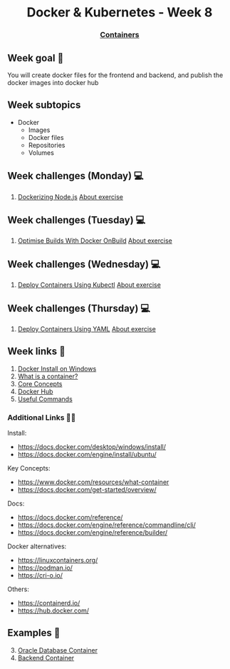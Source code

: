 <h1 align="center">Docker & Kubernetes - Week 8</h1>
<h3 align="center"><a href="https://www.cio.com/article/2924995/what-are-containers-and-why-do-you-need-them.html" target="_blank">Containers</a></h3>

## Week goal 🏁

<p>You will create docker files for the frontend and backend, and publish the docker images into docker hub</p>

## Week subtopics

- Docker
  - Images
  - Docker files
  - Repositories
  - Volumes

## Week challenges (Monday) 💻

1. [Dockerizing Node.js](https://www.katacoda.com/courses/docker/3)
   [About exercise](./1monday/)

## Week challenges (Tuesday) 💻

1. [Optimise Builds With Docker OnBuild](https://www.katacoda.com/courses/docker/4)
   [About exercise](./2tuesday)

## Week challenges (Wednesday) 💻

1. [Deploy Containers Using Kubectl](https://www.katacoda.com/courses/kubernetes/kubectl-run-containers)
   [About exercise](./3wednesday/)

## Week challenges (Thursday) 💻

1. [Deploy Containers Using YAML](https://www.katacoda.com/courses/kubernetes/creating-kubernetes-yaml-definitions)
   [About exercise](./4thursday/)

## Week links 🔗

1. [Docker Install on Windows](https://docs.docker.com/desktop/windows/install/)
2. [What is a container?](https://www.docker.com/resources/what-container)
3. [Core Concepts](https://docs.docker.com/get-started/overview/)
4. [Docker Hub](https://hub.docker.com/)
5. [Useful Commands](examples/README.md#useful-commands)

### Additional Links 🔗🔗

Install:

- https://docs.docker.com/desktop/windows/install/
- https://docs.docker.com/engine/install/ubuntu/

Key Concepts:

- https://www.docker.com/resources/what-container
- https://docs.docker.com/get-started/overview/

Docs:

- https://docs.docker.com/reference/
- https://docs.docker.com/engine/reference/commandline/cli/
- https://docs.docker.com/engine/reference/builder/

Docker alternatives:

- https://linuxcontainers.org/
- https://podman.io/
- https://cri-o.io/

Others:

- https://containerd.io/
- https://hub.docker.com/

## Examples 📍

3. [Oracle Database Container](https://github.com/corecodeio/up02-e09#create-oracle-database-container)
4. [Backend Container](https://github.com/corecodeio/up02-e09/blob/main/node-app/back.dockerfile)
